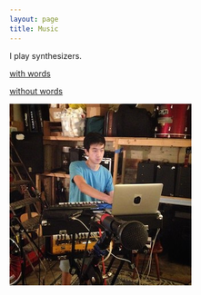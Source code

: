 ```yaml
---
layout: page
title: Music
---
```


I play synthesizers.

[with words](https://sadthegreat.bandcamp.com/music)

[without words](https://soundcloud.com/benguo)

![synth](/assets/synthtagram.jpg)

